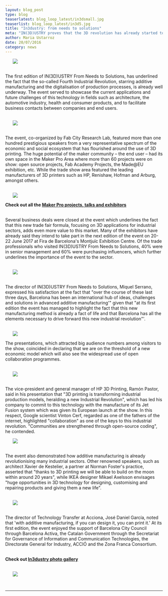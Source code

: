 ```yaml
---
layout: blog_post
type: blog
teaserlatest: blog_loop_latest/in3dsmall.jpg
teaserlist: blog_loop_latest/in3d5.jpg
title: "In3dustry: from needs to solutions"
meta: "IN(3D)USTRY proves that the 3D revolution has already started to transform industry"
author: Maria Ustarroz
date: 20/07/2016
category: news
---
```


<ul><img src= "http://www.fablabbcn.org/img/blog/blog_loop_latest/in3d1.jpg" align="middle"></ul>

<br>
The first edition of IN(3D)USTRY From Needs to Solutions, has underlined the fact that the so-called
Fourth Industrial Revolution, starring additive manufacturing and the digitalisation of production
processes, is already well underway. The event served to showcase the current applications and future challenges
of this technology in fields such as architecture, the automotive industry, health and consumer products,
and to facilitate business contacts between companies and end users.<br>
<br>
<ul><img src= "http://www.fablabbcn.org/img/blog/blog_loop_latest/in3d5.jpg" align="middle"></ul>

<br>
The event, co-organized by Fab City Research Lab, featured more than one hundred prestigious
speakers from a very representative spectrum of the
economic and social ecosystem that has flourished around
the use of 3D printing. The huge potential of the maker
community – the end user – had its own space in the Maker
Pro Area where more than 60 projects were on show: open source projects, Fab Academy Projects, the Made@EU exhibition, etc. While
the trade show area featured the leading manufacturers of
3D printers such as HP, Renishaw, Hofman and Arburg,
amongst others.<br>
<br>

<ul><img src= "http://www.fablabbcn.org/img/blog/blog_loop_latest/puigdemont.jpg" align="middle"></ul>

<strong>Check out all the <a href="http://makerpro.fab.city/">Maker Pro projects, talks and exhibitors</a></strong>
<br>
<br>

Several business deals were closed at the event which
underlines the fact that this new trade fair formula, focusing
on 3D applications for industrial sectors, adds even more
value to this market. Many of the exhibitors have already said
they intend to take part in the next edition of the event on
20-22 June 2017 at Fira de Barcelona's Montjuïc Exhibition
Centre. Of the trade professionals who visited IN(3D)USTRY
From Needs to Solutions, 40% were in senior management
and 60% were purchasing influencers, which further
underlines the importance of the event to the sector.<br>
<br>
<ul><img src= "http://www.fablabbcn.org/img/blog/blog_loop_latest/in3d2.jpg" align="middle"></ul>

<br>
The director of IN(3D)USTRY From Needs to Solutions,
Miquel Serrano, expressed his satisfaction at the fact that
"over the course of these last three days, Barcelona has
been an international hub of ideas, challenges and
solutions in advanced additive manufacturing'" given
that "at its first edition the event has managed to
highlight the fact that this new manufacturing method is
already a fact of life and that Barcelona has all the
elements necessary to drive forward this new industrial
revolution"'.<br>
<br>


<ul><img src= "http://www.fablabbcn.org/img/blog/blog_loop_latest/in3d8.jpg" align="middle"></ul>



The presentations, which attracted big audience numbers
among visitors to the show, coincided in declaring that we
are on the threshold of a new economic model which will
also see the widespread use of open collaboration
programmes.<br>
<br>
<ul><img src= "http://www.fablabbcn.org/img/blog/blog_loop_latest/in3d6.jpg" align="middle"></ul>

<br>
The vice-president and general manager of HP 3D Printing,
Ramón Pastor, said in his presentation that "3D printing is
transforming industrial production models, heralding a
new Industrial Revolution", which has led his company to
commit to this technology with the manufacture of its Jet
Fusion system which was given its European launch at the
show. In this respect, Google scientist Vinton Cerf, regarded
as one of the fathers of the internet, highlighted
"collaboration" as one of the keys to this industrial
revolution. "Communities are strengthened through
open-source coding", he contended.<br>


<ul><img src= "http://www.fablabbcn.org/img/blog/blog_loop_latest/in3d4.jpg" align="middle"></ul>


<br>
The event also demonstrated how additive manufacturing is
already revolutionising many industrial sectors. Other
renowned speakers, such as architect Xavier de Kestelier, a
partner at Norman Foster's practice, asserted that "thanks
to 3D printing we will be able to build on the moon within
around 20 years", while IKEA designer Mikael Axelsson
envisages "huge opportunities in 3D technology for
designing, customising and repairing products and giving
them a new life".<br>
<br>
<ul><img src= "http://www.fablabbcn.org/img/blog/blog_loop_latest/in3d7.jpg" align="middle"></ul>

<br>
The director of Technology Transfer at Acciona, José Daniel García, noted that 'with additive
manufacturing, if you can design it, you can print it.'
At its first edition, the event enjoyed the support of
Barcelona City Council through Barcelona Activa, the Catalan
Government through the Secretariat for Governance of
Information and Communication Technologies, the
Directorate General for Industry, ACCIÓ and the Zona Franca
Consortium.<br>
<br>

<strong>Check out <a href="https://www.facebook.com/117274535021472/photos/?tab=album&album_id=1065840466831536">In3dustry photo gallery</a></strong><br>
<br>
<ul><img src= "http://www.fablabbcn.org/img/blog/blog_loop_latest/in3d9.jpg" align="middle"></ul>

<br>

---